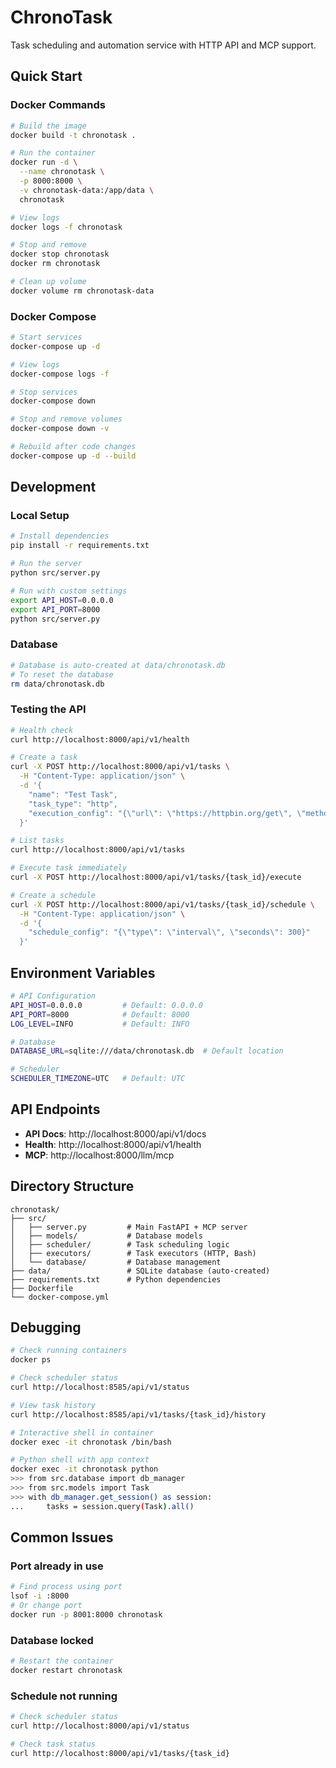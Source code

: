 # ChronoTask

Task scheduling and automation service with HTTP API and MCP support.

## Quick Start

### Docker Commands

```bash
# Build the image
docker build -t chronotask .

# Run the container
docker run -d \
  --name chronotask \
  -p 8000:8000 \
  -v chronotask-data:/app/data \
  chronotask

# View logs
docker logs -f chronotask

# Stop and remove
docker stop chronotask
docker rm chronotask

# Clean up volume
docker volume rm chronotask-data
```

### Docker Compose

```bash
# Start services
docker-compose up -d

# View logs
docker-compose logs -f

# Stop services
docker-compose down

# Stop and remove volumes
docker-compose down -v

# Rebuild after code changes
docker-compose up -d --build
```

## Development

### Local Setup

```bash
# Install dependencies
pip install -r requirements.txt

# Run the server
python src/server.py

# Run with custom settings
export API_HOST=0.0.0.0
export API_PORT=8000
python src/server.py
```

### Database

```bash
# Database is auto-created at data/chronotask.db
# To reset the database
rm data/chronotask.db
```

### Testing the API

```bash
# Health check
curl http://localhost:8000/api/v1/health

# Create a task
curl -X POST http://localhost:8000/api/v1/tasks \
  -H "Content-Type: application/json" \
  -d '{
    "name": "Test Task",
    "task_type": "http",
    "execution_config": "{\"url\": \"https://httpbin.org/get\", \"method\": \"GET\", \"timeout\": 30}"
  }'

# List tasks
curl http://localhost:8000/api/v1/tasks

# Execute task immediately
curl -X POST http://localhost:8000/api/v1/tasks/{task_id}/execute

# Create a schedule
curl -X POST http://localhost:8000/api/v1/tasks/{task_id}/schedule \
  -H "Content-Type: application/json" \
  -d '{
    "schedule_config": "{\"type\": \"interval\", \"seconds\": 300}"
  }'
```

## Environment Variables

```bash
# API Configuration
API_HOST=0.0.0.0         # Default: 0.0.0.0
API_PORT=8000            # Default: 8000
LOG_LEVEL=INFO           # Default: INFO

# Database
DATABASE_URL=sqlite:///data/chronotask.db  # Default location

# Scheduler
SCHEDULER_TIMEZONE=UTC   # Default: UTC
```

## API Endpoints

- **API Docs**: http://localhost:8000/api/v1/docs
- **Health**: http://localhost:8000/api/v1/health
- **MCP**: http://localhost:8000/llm/mcp

## Directory Structure

```
chronotask/
├── src/
│   ├── server.py         # Main FastAPI + MCP server
│   ├── models/           # Database models
│   ├── scheduler/        # Task scheduling logic
│   ├── executors/        # Task executors (HTTP, Bash)
│   └── database/         # Database management
├── data/                 # SQLite database (auto-created)
├── requirements.txt      # Python dependencies
├── Dockerfile
└── docker-compose.yml
```

## Debugging

```bash
# Check running containers
docker ps

# Check scheduler status
curl http://localhost:8585/api/v1/status

# View task history
curl http://localhost:8585/api/v1/tasks/{task_id}/history

# Interactive shell in container
docker exec -it chronotask /bin/bash

# Python shell with app context
docker exec -it chronotask python
>>> from src.database import db_manager
>>> from src.models import Task
>>> with db_manager.get_session() as session:
...     tasks = session.query(Task).all()
```

## Common Issues

### Port already in use
```bash
# Find process using port
lsof -i :8000
# Or change port
docker run -p 8001:8000 chronotask
```

### Database locked
```bash
# Restart the container
docker restart chronotask
```

### Schedule not running
```bash
# Check scheduler status
curl http://localhost:8000/api/v1/status

# Check task status
curl http://localhost:8000/api/v1/tasks/{task_id}
```